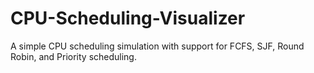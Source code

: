 # CPU-Scheduling-Visualizer
A simple CPU scheduling simulation with support for FCFS, SJF, Round Robin, and Priority scheduling.
